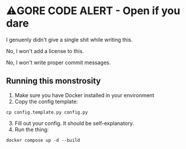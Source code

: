 # ⚠️GORE CODE ALERT - Open if you dare
I genuenly didn't give a single shit while writing this.

No, I won't add a license to this.

No, I won't write proper commit messages.

## Running this monstrosity
1. Make sure you have Docker installed in your environment
2. Copy the config template:
```console
cp config.template.py config.py
```
3. Fill out your config. It should be self-explanatory.
4. Run the thing:
```console
docker compose up -d --build
```
